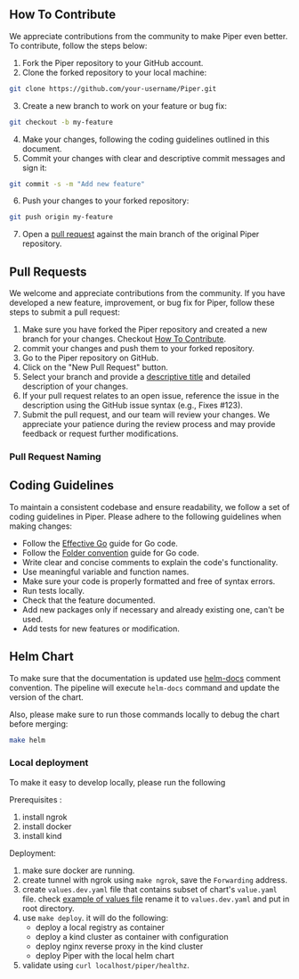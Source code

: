 ## How To Contribute

We appreciate contributions from the community to make Piper even better. To contribute, follow the steps below:

1. Fork the Piper repository to your GitHub account.
2. Clone the forked repository to your local machine:
```bash
git clone https://github.com/your-username/Piper.git
```
3. Create a new branch to work on your feature or bug fix:
```bash
git checkout -b my-feature
```
4. Make your changes, following the coding guidelines outlined in this document.
5. Commit your changes with clear and descriptive commit messages and sign it:
```bash
git commit -s -m "Add new feature"
```
6. Push your changes to your forked repository:
```bash
git push origin my-feature
```
7. Open a [pull request](#pull-requests) against the main branch of the original Piper repository.

## Pull Requests

We welcome and appreciate contributions from the community. If you have developed a new feature, improvement, or bug fix for Piper, follow these steps to submit a pull request:

1. Make sure you have forked the Piper repository and created a new branch for your changes. Checkout [How To Contribute](#How-to-contribute).
2. commit your changes and push them to your forked repository.
3. Go to the Piper repository on GitHub.
4. Click on the "New Pull Request" button.
5. Select your branch and provide a [descriptive title](#pull-request-nameing) and detailed description of your changes.
6. If your pull request relates to an open issue, reference the issue in the description using the GitHub issue syntax (e.g., Fixes #123).
7. Submit the pull request, and our team will review your changes. We appreciate your patience during the review process and may provide feedback or request further modifications.

### Pull Request Naming


## Coding Guidelines

To maintain a consistent codebase and ensure readability, we follow a set of coding guidelines in Piper. Please adhere to the following guidelines when making changes:

* Follow the [Effective Go](https://go.dev/doc/effective_go) guide for Go code.
* Follow the [Folder convention](https://github.com/golang-standards/project-layout) guide for Go code.
* Write clear and concise comments to explain the code's functionality.
* Use meaningful variable and function names.
* Make sure your code is properly formatted and free of syntax errors.
* Run tests locally.
* Check that the feature documented.
* Add new packages only if necessary and already existing one, can't be used.
* Add tests for new features or modification.

## Helm Chart 

To make sure that the documentation is updated use [helm-docs](https://github.com/norwoodj/helm-docs) comment convention. The pipeline will execute `helm-docs` command and update the version of the chart.

Also, please make sure to run those commands locally to debug the chart before merging:

```bash
make helm
```

### Local deployment

To make it easy to develop locally, please run the following

Prerequisites :
1. install ngrok
2. install docker
3. install kind

Deployment:
1. make sure docker are running. 
2. create tunnel with ngrok using `make ngrok`, save the `Forwarding` address.
3. create `values.dev.yaml` file that contains subset of chart's `value.yaml` file. check [example of values file](../examples/template.values.dev.yaml) rename it to `values.dev.yaml` and put in root directory.
4. use `make deploy`. it will do the following:
     * deploy a local registry as container
     * deploy a kind cluster as container with configuration
     * deploy nginx reverse proxy in the kind cluster
     * deploy Piper with the local helm chart
5. validate using `curl localhost/piper/healthz`.